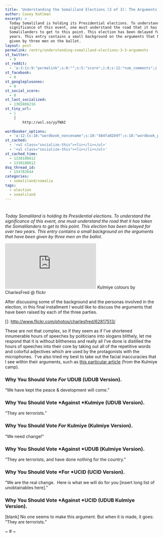 ```yaml
---
title: 'Understanding the Somaliland Elections (3 of 3): The Arguments'
author: Casey Kuhlman
excerpt: >
  Today Somaliland is holding its Presidential elections. To understand the
  significance of this event, one must understand the road that it has taken the
  Somalilanders to get to this point. This election has been delayed for over two
  years. This entry contains a small background on the arguments that have been
  given by three men on the ballot.
layout: post
permalink: /entry/understanding-somaliland-elections-3-3-arguments
st_twitter:
  - 0
st_reddit:
  - 'a:3:{s:9:"permalink";s:0:"";s:5:"score";i:0;s:12:"num_comments";i:0;}'
st_facebook:
  - 0
st_googleplusones:
  - 0
st_social_score:
  - 0
st_last_socialized:
  - 1365866216
st_tiny_url:
  - |
    |
        http://wsl.so/yyTWAI
        
wordbooker_options:
  - 'a:12:{s:18:"wordbook_noncename";s:10:"484fa02b9f";s:18:"wordbook_page_post";s:4:"-100";s:18:"wordbook_orandpage";s:1:"2";s:23:"wordbook_default_author";s:1:"1";s:23:"wordbook_extract_length";s:3:"256";s:19:"wordbook_actionlink";s:3:"300";s:26:"wordbooker_publish_default";s:2:"on";s:19:"wordbook_thumb_only";s:2:"on";s:20:"wordbook_use_excerpt";s:2:"on";s:18:"wordbook_attribute";s:32:"New on UDB.net: %title% - %link%";s:29:"wordbooker_status_update_text";s:32:"New on UDB.net: %title% - %link%";s:20:"wordbook_comment_get";s:2:"on";}'
st_cached:
  - '<ul class="socialize-this"><li></li></ul>'
  - '<ul class="socialize-this"><li></li></ul>'
st_cached_time:
  - 1330180812
  - 1330180812
dsq_thread_id:
  - 154782644
categories:
  - somaliland/somalia
tags:
  - election
  - somaliland
---
```

# 

*Today Somaliland is holding its Presidential elections. To understand the significance of this event, one must understand the road that it has taken the Somalilanders to get to this point. This election has been delayed for over two years. This entry contains a small background on the arguments that have been given by three men on the ballot.*

[![Kulmiye colours by CharlesFred @ flickr][2]][2]
Kulmiye colours by CharlesFred @ flickr

After discussing some of the background and the personas involved in the election, in this final installment I would like to discuss the arguments that have been raised by each of the three parties.

 []: http://www.flickr.com/photos/charlesfred/62817513/

These are not that complex, so if they seem as if I’ve shortened innumerable hours of speeches by politicians into slogans blithely, let me respond that it is without blitheness and really all I’ve done is distilled the hours of speeches into their core by taking out all of the repetitive words and colorful adjectives which are used by the protagonists with the microphones.  I’ve also tried my best to take out the facial inaccuracies that I see within their arguments, such as [this particular article][2] (from the Kulmiye camp).

 [2]: http://www.garoweonline.com/artman2/publish/Opinion_20/Somaliland_KULMIYE_Formidable_Opposition_Party_or_Troublous_Rebel_Group.shtml

### Why You Should Vote *For* UDUB (UDUB Version).

“We have kept the peace & development will come.”

### Why You Should Vote *Against *Kulmiye (UDUB Version).

“They are terrorists.”

### Why You Should Vote *For* Kulmiye (Kulmiye Version).

“We need change!”

### Why You Should Vote *Against *UDUB (Kulmiye Version).

“They are terrorists, and have done nothing for the country.”

### Why You Should Vote *For *UCID (UCID Version).

“We are the real change.  Here is what we will do for you [insert long list of unobtainables here].”

### Why You Should Vote *Against *UCID (UDUB Kulmiye Version).

[blank] No one seems to make this argument. But when it is made, it goes: “They are terrorists.”

~ # ~